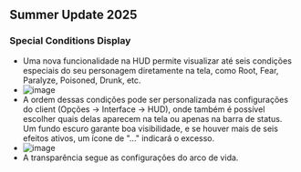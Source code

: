 ## Summer Update 2025

### Special Conditions Display
- Uma nova funcionalidade na HUD permite visualizar até seis condições especiais do seu personagem diretamente na tela, como Root, Fear, Paralyze, Poisoned, Drunk, etc.
- ![image](https://github.com/user-attachments/assets/b51f4b18-0675-476d-9d54-b777e6534e60)
- A ordem dessas condições pode ser personalizada nas configurações do client (Opções -> Interface -> HUD), onde também é possível escolher quais delas aparecem na tela ou 
apenas na barra de status. Um fundo escuro garante boa visibilidade, e se houver mais de seis efeitos ativos, um ícone de "..." indicará o excesso. 
- ![image](https://github.com/user-attachments/assets/70943ee5-5b33-407a-8276-7d09a38ee84d)
- A transparência segue as configurações do arco de vida.
